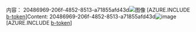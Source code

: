 <span data-ttu-id="3ee3a-101">内容： 20486969-206f-4852-8513-a71855afd43d![图像](789958d9-87e0-4185-a992-725c5c935c8f.png)
[AZURE.INCLUDE [b-token](9a387a21-4ebb-4f35-a6d1-ac66aa0b9ffc.md)]</span><span class="sxs-lookup"><span data-stu-id="3ee3a-101">Content: 20486969-206f-4852-8513-a71855afd43d![image](789958d9-87e0-4185-a992-725c5c935c8f.png)
[AZURE.INCLUDE [b-token](9a387a21-4ebb-4f35-a6d1-ac66aa0b9ffc.md)]</span></span>
